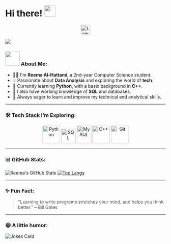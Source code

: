 # Hi there! <img src="https://github.com/TheDudeThatCode/TheDudeThatCode/blob/master/Assets/Hi.gif" width="35" />

<p align="center">
<a href="https://www.linkedin.com/in/rima-hatami" target="blank">
  <img align="center" src="https://cdn.jsdelivr.net/npm/simple-icons@3.0.1/icons/linkedin.svg" alt="LinkedIn - Rima Hatami" height="30" width="30" />
</a>
</p>

![](https://media.giphy.com/media/26tn33aiTi1jkl6H6/giphy.gif)

### <img src="https://github.com/TheDudeThatCode/TheDudeThatCode/blob/master/Assets/Developer.gif" width="45" /> About Me:
- 👩‍💻 I'm **Reema Al-Hattami**, a 2nd-year Computer Science student.
- 💡 Passionate about **Data Analysis** and exploring the world of **tech**.
- 🐍 Currently learning **Python**, with a basic background in **C++**.
- 🧠 I also have working knowledge of **SQL** and databases.
- 🚀 Always eager to learn and improve my technical and analytical skills.

---

### 🛠️ Tech Stack I’m Exploring:

<p align="center">
      <img src="https://www.vectorlogo.zone/logos/python/python-icon.svg" alt="Python" width="55" height="55"/>
      <img src="https://www.vectorlogo.zone/logos/sqlite/sqlite-icon.svg" alt="SQL" width="45" height="45"/>
      <img src="https://www.vectorlogo.zone/logos/mysql/mysql-icon.svg" alt="MySQL" width="45" height="55"/>
      <img src="https://www.vectorlogo.zone/logos/cplusplus/cplusplus-icon.svg" alt="C++" width="55" height="55"/>
      <img src="https://www.vectorlogo.zone/logos/git-scm/git-scm-icon.svg" alt="Git" width="55" height="55"/>
</p>

---

### 📊 GitHub Stats:

![Reema's GitHub Stats](https://github-readme-stats.vercel.app/api?username=YOUR_GITHUB_USERNAME&show_icons=true&theme=radical)
[![Top Langs](https://github-readme-stats.vercel.app/api/top-langs/?username=YOUR_GITHUB_USERNAME&layout=compact&theme=radical)](https://github.com/anuraghazra/github-readme-stats)

---

### ✨ Fun Fact:
> "Learning to write programs stretches your mind, and helps you think better." – Bill Gates

---

### 😄 A little humor:
<img src="https://readme-jokes.vercel.app/api" alt="Jokes Card" />
